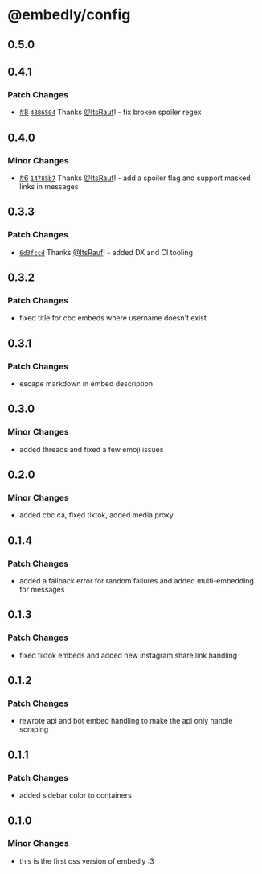 # @embedly/config

## 0.5.0

## 0.4.1

### Patch Changes

- [#8](https://github.com/embed-team/embedly/pull/8) [`4386504`](https://github.com/embed-team/embedly/commit/438650487368ec722bc75801ccf5f495be62a485) Thanks [@ItsRauf](https://github.com/ItsRauf)! - fix broken spoiler regex

## 0.4.0

### Minor Changes

- [#6](https://github.com/embed-team/embedly/pull/6) [`14785b7`](https://github.com/embed-team/embedly/commit/14785b70759445b7d402a3d63bca72993239f5b3) Thanks [@ItsRauf](https://github.com/ItsRauf)! - add a spoiler flag and support masked links in messages

## 0.3.3

### Patch Changes

- [`6d3fccd`](https://github.com/embed-team/embedly/commit/6d3fccd8190a8b697e0ee93edc8c81affb036f01) Thanks [@ItsRauf](https://github.com/ItsRauf)! - added DX and CI tooling

## 0.3.2

### Patch Changes

- fixed title for cbc embeds where username doesn't exist

## 0.3.1

### Patch Changes

- escape markdown in embed description

## 0.3.0

### Minor Changes

- added threads and fixed a few emoji issues

## 0.2.0

### Minor Changes

- added cbc.ca, fixed tiktok, added media proxy

## 0.1.4

### Patch Changes

- added a fallback error for random failures and added multi-embedding for messages

## 0.1.3

### Patch Changes

- fixed tiktok embeds and added new instagram share link handling

## 0.1.2

### Patch Changes

- rewrote api and bot embed handling to make the api only handle scraping

## 0.1.1

### Patch Changes

- added sidebar color to containers

## 0.1.0

### Minor Changes

- this is the first oss version of embedly :3
